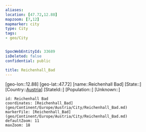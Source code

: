 ```yaml
---
aliases: 
location: [47.72,12.88]
mapzoom: [7,12] 
mapmarker: city 
type: City
tags:
- geo/City


SpocWebEntityId: 33689
isDeleted: false
confidential: public

title: Reichenhall_Bad
---
```

[geo-lon::12.88]
[geo-lat::47.72]
[name::Reichenhall Bad]
[State::]
[Country::[Austria](geo/Continent/Europe/Austria.md)]
[StateId::]
[Population::]
[Unknown::]


```leaflet
id: Reichenhall Bad
coordinates: [Reichenhall_Bad](geo/Continent/Europe/Austria/City/Reichenhall_Bad.md)
markerFile: [Reichenhall_Bad](geo/Continent/Europe/Austria/City/Reichenhall_Bad.md)
defaultZoom: 11 
maxZoom: 18
```


